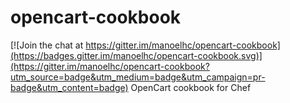 # opencart-cookbook

[![Join the chat at https://gitter.im/manoelhc/opencart-cookbook](https://badges.gitter.im/manoelhc/opencart-cookbook.svg)](https://gitter.im/manoelhc/opencart-cookbook?utm_source=badge&utm_medium=badge&utm_campaign=pr-badge&utm_content=badge)
OpenCart cookbook for Chef
